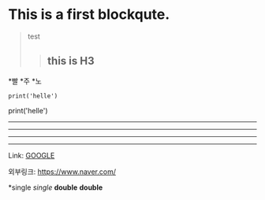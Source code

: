 # This is a  first blockqute.
> test
> > ## this is H3
*빨
  *주
    *노

<pre><code>print('helle')</code></pre>
print('helle')

***
*****
- - -
-------------------
 Link: [GOOGLE](https://www.naver.com/, "naver")

 외부링크: <https://www.naver.com/>

 *single
 _single_
 **double**
 __double__
 
